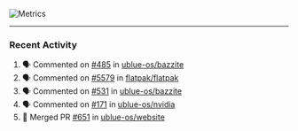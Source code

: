 ![Metrics](https://metrics.lecoq.io/KyleGospo?template=classic&base=header%2C%20activity%2C%20community%2C%20repositories%2C%20metadata&base.indepth=false&base.hireable=false&base.skip=false&config.timezone=America%2FLos_Angeles)

---
### Recent Activity
<!--START_SECTION:activity-->
1. 🗣 Commented on [#485](https://github.com/ublue-os/bazzite/issues/485#issuecomment-1806972238) in [ublue-os/bazzite](https://github.com/ublue-os/bazzite)
2. 🗣 Commented on [#5579](https://github.com/flatpak/flatpak/issues/5579#issuecomment-1806903088) in [flatpak/flatpak](https://github.com/flatpak/flatpak)
3. 🗣 Commented on [#531](https://github.com/ublue-os/bazzite/issues/531#issuecomment-1806891034) in [ublue-os/bazzite](https://github.com/ublue-os/bazzite)
4. 🗣 Commented on [#171](https://github.com/ublue-os/nvidia/issues/171#issuecomment-1806867414) in [ublue-os/nvidia](https://github.com/ublue-os/nvidia)
5. 🎉 Merged PR [#651](https://github.com/ublue-os/website/pull/651) in [ublue-os/website](https://github.com/ublue-os/website)
<!--END_SECTION:activity-->
